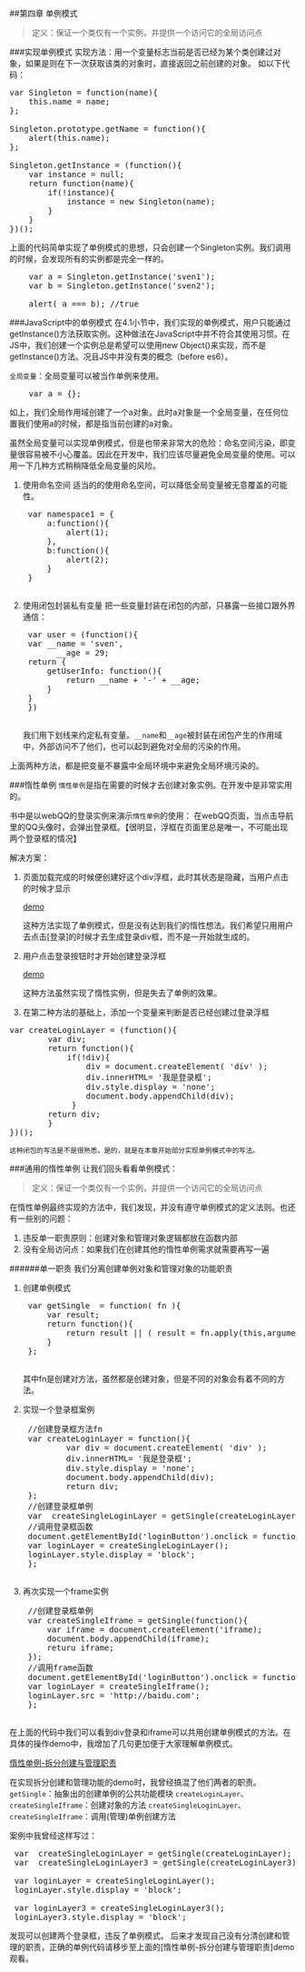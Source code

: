 ##第四章 单例模式

>定义：保证一个类仅有一个实例，并提供一个访问它的全局访问点

###实现单例模式
实现方法：用一个变量标志当前是否已经为某个类创建过对象，如果是则在下一次获取该类的对象时，直接返回之前创建的对象。
如以下代码：
<pre>
var Singleton = function(name){
	this.name = name;
};

Singleton.prototype.getName = function(){
	alert(this.name);
};

Singleton.getInstance = (function(){
	var instance = null;
    return function(name){
    	if(!instance){
        	instance = new Singleton(name);
        }
    }
})();
</pre>

上面的代码简单实现了单例模式的思想，只会创建一个Singleton实例。我们调用的时候，会发现所有的实例都是完全一样的。
<pre>
	var a = Singleton.getInstance('sven1');
    var b = Singleton.getInstance('sven2');
    
    alert( a === b); //true
</pre>

###JavaScript中的单例模式
在4.1小节中，我们实现的单例模式，用户只能通过 getInstance()方法获取实例。这种做法在JavaScript中并不符合其使用习惯。在JS中，我们创建一个实例总是希望可以使用new Object()来实现，而不是getInstance()方法。况且JS中并没有类的概念（before es6）。

`全局变量`：全局变量可以被当作单例来使用。

<pre>
	var a = {};
</pre>

如上，我们全局作用域创建了一个a对象。此时a对象是一个全局变量，在任何位置我们使用a的时候，都是指当前创建的a对象。

虽然全局变量可以实现单例模式，但是也带来非常大的危险：命名空间污染，即变量很容易被不小心覆盖。因此在开发中，我们应该尽量避免全局变量的使用。可以用一下几种方式稍稍降低全局变量的风险。

1. 使用命名空间
	适当的的使用命名空间，可以降低全局变量被无意覆盖的可能性。
    <pre>
    var namespace1 = {
    	a:function(){
        	alert(1);
        },
        b:function(){
        	alert(2);
        }
    }
    </pre>
2. 使用闭包封装私有变量
	把一些变量封装在闭包的内部，只暴露一些接口跟外界通信：
    <pre>
    var user = (function(){
    var __name = 'sven',
    	  __age = 29;
	return {
    	getUserInfo: function(){
        	return __name + '-' + __age;
        }
    }
    })
    </pre>
    
	我们用下划线来约定私有变量。`__name`和`__age`被封装在闭包产生的作用域中，外部访问不了他们，也可以起到避免对全局的污染的作用。

上面两种方法，都是把变量不暴露中全局环境中来避免全局环境污染的。

###惰性单例
`惰性单例`是指在需要的时候才去创建对象实例。在开发中是非常实用的。

书中是以webQQ的登录实例来演示`惰性单例`的使用：
在webQQ页面，当点击导航里的QQ头像时，会弹出登录框。【很明显，浮框在页面里总是唯一，不可能出现两个登录框的情况】

解决方案：

1.  页面加载完成的时候便创建好这个div浮框，此时其状态是隐藏，当用户点击的时候才显示  

	[demo](http://runjs.cn/code/bryxnozg)  
    
	这种方法实现了单例模式，但是没有达到我们的惰性想法。我们希望只用用户去点击[登录]的时候才去生成登录div框，而不是一开始就生成的。

2.  用户点击登录按钮时才开始创建登录浮框  

	[demo](http://runjs.cn/code/chjho5il)  
    
	这种方法虽然实现了惰性实例，但是失去了单例的效果。
3. 在第二种方法的基础上，添加一个变量来判断是否已经创建过登录浮框
<pre>
var createLoginLayer = (function(){
		var div;
    	return function(){
    		if(!div){
            	div = document.createElement( 'div' );
           	 	div.innerHTML= '我是登录框';
            	div.style.display = 'none';
            	document.body.appendChild(div);
       		 }
    	return div;
    	}
})();
</pre>

	这种闭包的写法是不是很熟悉，是的，就是在本章开始部分实现单例模式中的写法。
    
###通用的惰性单例
让我们回头看看单例模式：
>定义：保证一个类仅有一个实例，并提供一个访问它的全局访问点

在惰性单例最终实现的方法中，我们发现，并没有遵守单例模式的定义法则。也还有一些别的问题：

1. 违反单一职责原则：创建对象和管理对象逻辑都放在函数内部
2. 没有全局访问点：如果我们在创建其他的惰性单例需求就需要再写一遍

######单一职责
我们分离创建单例对象和管理对象的功能职责

1. 创建单例模式
    <pre>
    var getSingle  = function( fn ){
        var result;
        return function(){
            return result || ( result = fn.apply(this,arguments));
        }
    };
    </pre>
    
    其中fn是创建对方法，虽然都是创建对象，但是不同的对象会有着不同的方法。
2. 实现一个登录框案例
    <pre>
    //创建登录框方法fn
    var createLoginLayer = function(){
            var div = document.createElement( 'div' );
            div.innerHTML= '我是登录框';
            div.style.display = 'none';
            document.body.appendChild(div);
            return div;
    };
    //创建登录框单例
    var  createSingleLoginLayer = getSingle(createLoginLayer);
    //调用登录框函数
    document.getElementById('loginButton').onclick = function(){
    var loginLayer = createSingleLoginLayer();
    loginLayer.style.display = 'block';
    };
    </pre>

3. 再次实现一个frame实例
    <pre>
    //创建登录框单例
    var createSingleIframe = getSingle(function(){
        var iframe = document.createElement('iframe);
        document.body.appendChild(iframe);
        returu iframe;
    });
    //调用frame函数
    document.getElementById('loginButton').onclick = function(){
    var loginLayer = createSingleIframe();
    loginLayer.src = 'http://baidu.com';
    };
    </pre>

在上面的代码中我们可以看到div登录和iframe可以共用创建单例模式的方法。在具体的操作demo中，我增加了几句更加便于大家理解单例模式。  

[惰性单例-拆分创建与管理职责](http://runjs.cn/code/ezqbsxim)  

在实现拆分创建和管理功能的demo时，我曾经搞混了他们两者的职责。
`getSingle`：抽象出的创建单例的公共功能模块
`createLoginLayer`、`createSingleIframe`：创建对象的方法
`createSingleLoginLayer`、`createSingleIframe`：调用(管理)单例创建方法

案例中我曾经这样写过：
<pre>
 var  createSingleLoginLayer = getSingle(createLoginLayer);
 var  createSingleLoginLayer3 = getSingle(createLoginLayer3);
 
 var loginLayer = createSingleLoginLayer();
 loginLayer.style.display = 'block';

 var loginLayer3 = createSingleLoginLayer3();
 loginLayer3.style.display = 'block';
</pre>

发现可以创建两个登录框，违反了单例模式。
后来才发现自己没有分清创建和管理的职责，正确的单例代码请移步至上面的[惰性单例-拆分创建与管理职责]demo观看。